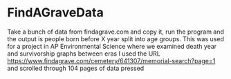 # FindAGraveData
Take a bunch of data from findagrave.com and copy it, run the program and the output is people born before X year split into age groups.
This was used for a project in AP Environmental Science where we examined death year and survivorship graphs between eras
I used the URL https://www.findagrave.com/cemetery/641307/memorial-search?page=1 and scrolled through 104 pages of data pressed

